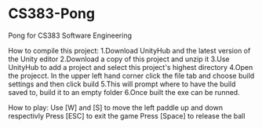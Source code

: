 # CS383-Pong
Pong for CS383 Software Engineering


How to compile this project:
1.Download UnityHub and the latest version of the Unity editor
2.Download a copy of this project and unzip it
3.Use UnityHub to add a project and select this project's highest directory
4.Open the projecct. In the upper left hand corner click the file tab and choose build settings and then click build
5.This will prompt where to have the build saved to, build it to an empty folder
6.Once built the exe can be runned.


How to play:
Use [W] and [S] to move the left paddle up and down respectivly
Press [ESC] to exit the game
Press [Space] to release the ball

